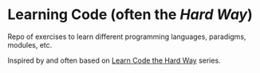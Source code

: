 # Learning Code (often the *Hard Way*)

Repo of exercises to learn different programming languages, paradigms, modules, etc.

Inspired by and often based on [Learn Code the Hard Way](https://learncodethehardway.org/) series.


